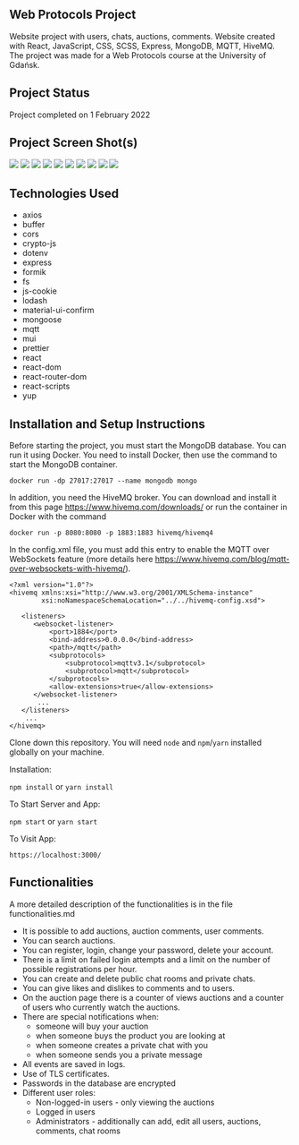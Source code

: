 ## Web Protocols Project

Website project with users, chats, auctions, comments. Website created with React, JavaScript, CSS, SCSS, Express, MongoDB, MQTT, HiveMQ. The project was made for a Web Protocols course at the University of Gdańsk.

## Project Status

Project completed on 1 February 2022

## Project Screen Shot(s)

![](./screenshots/1.png)
![](./screenshots/2.png)
![](./screenshots/3.png)
![](./screenshots/4.png)
![](./screenshots/5.png)
![](./screenshots/6.png)
![](./screenshots/7.png)
![](./screenshots/8.png)
![](./screenshots/9.png)
![](./screenshots/gif.gif)

## Technologies Used

-   axios
-   buffer
-   cors
-   crypto-js
-   dotenv
-   express
-   formik
-   fs
-   js-cookie
-   lodash
-   material-ui-confirm
-   mongoose
-   mqtt
-   mui
-   prettier
-   react
-   react-dom
-   react-router-dom
-   react-scripts
-   yup

## Installation and Setup Instructions

Before starting the project, you must start the MongoDB database. You can run it using Docker. You need to install Docker, then use the command to start the MongoDB container.

`docker run -dp 27017:27017 --name mongodb mongo`

In addition, you need the HiveMQ broker. You can download and install it from this page https://www.hivemq.com/downloads/ or run the container in Docker with the command

`docker run -p 8080:8080 -p 1883:1883 hivemq/hivemq4`

In the config.xml file, you must add this entry to enable the MQTT over WebSockets feature (more details here https://www.hivemq.com/blog/mqtt-over-websockets-with-hivemq/).

```
<?xml version="1.0"?>
<hivemq xmlns:xsi="http://www.w3.org/2001/XMLSchema-instance"
        xsi:noNamespaceSchemaLocation="../../hivemq-config.xsd">

   <listeners>
      <websocket-listener>
          <port>1884</port>
          <bind-address>0.0.0.0</bind-address>
          <path>/mqtt</path>
          <subprotocols>
              <subprotocol>mqttv3.1</subprotocol>
              <subprotocol>mqtt</subprotocol>
          </subprotocols>
          <allow-extensions>true</allow-extensions>
      </websocket-listener>
       ...
   </listeners>
    ...
</hivemq>
```

Clone down this repository. You will need `node` and `npm`/`yarn` installed globally on your machine.

Installation:

`npm install` or `yarn install`

To Start Server and App:

`npm start` or `yarn start`

To Visit App:

`https://localhost:3000/`

## Functionalities

A more detailed description of the functionalities is in the file functionalities.md

-   It is possible to add auctions, auction comments, user comments.
-   You can search auctions.
-   You can register, login, change your password, delete your account.
-   There is a limit on failed login attempts and a limit on the number of possible registrations per hour.
-   You can create and delete public chat rooms and private chats.
-   You can give likes and dislikes to comments and to users.
-   On the auction page there is a counter of views auctions and a counter of users who currently watch the auctions.
-   There are special notifications when:
    -   someone will buy your auction
    -   when someone buys the product you are looking at
    -   when someone creates a private chat with you
    -   when someone sends you a private message
-   All events are saved in logs.
-   Use of TLS certificates.
-   Passwords in the database are encrypted
-   Different user roles:
    -   Non-logged-in users - only viewing the auctions
    -   Logged in users
    -   Administrators - additionally can add, edit all users, auctions, comments, chat rooms
